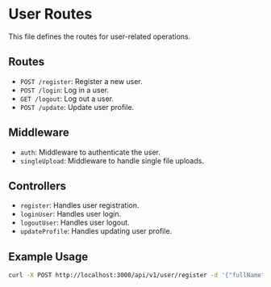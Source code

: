 # User Routes

This file defines the routes for user-related operations.

## Routes

- `POST /register`: Register a new user.
- `POST /login`: Log in a user.
- `GET /logout`: Log out a user.
- `POST /update`: Update user profile.

## Middleware

- `auth`: Middleware to authenticate the user.
- `singleUpload`: Middleware to handle single file uploads.

## Controllers

- `register`: Handles user registration.
- `loginUser`: Handles user login.
- `logoutUser`: Handles user logout.
- `updateProfile`: Handles updating user profile.

## Example Usage

```sh
curl -X POST http://localhost:3000/api/v1/user/register -d '{"fullName": "John Doe", "email": "john@example.com", "password": "password", "phoneNumber": "1234567890", "role": "student"}'